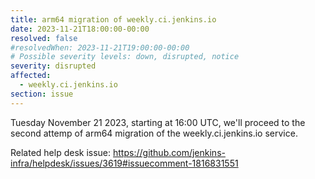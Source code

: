 ```yaml
---
title: arm64 migration of weekly.ci.jenkins.io
date: 2023-11-21T18:00:00-00:00
resolved: false
#resolvedWhen: 2023-11-21T19:00:00-00:00
# Possible severity levels: down, disrupted, notice
severity: disrupted
affected:
  - weekly.ci.jenkins.io
section: issue
---
```


Tuesday November 21 2023, starting at 16:00 UTC, we'll proceed to the second attemp of arm64 migration of the weekly.ci.jenkins.io service.

Related help desk issue: https://github.com/jenkins-infra/helpdesk/issues/3619#issuecomment-1816831551

